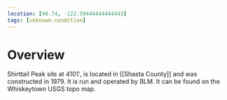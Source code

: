 ```yaml
---
location: [40.74, -122.59444444444443]
tags: [unknown-condition]
---
```


# Overview

Shirttail Peak sits at 4101', is located in [[Shasta County]] and was constructed in 1979. It is run and operated by BLM. It can be found on the Whiskeytown USGS topo map.

